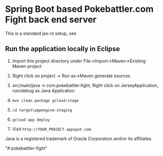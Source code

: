# Spring Boot based Pokebattler.com Fight back end server

This is a standard jax-rs setup, see 

## Run the application locally in Eclipse

1. Import this project directory under File->Import->Maven->Existing Maven project
1. Right click on project -> Run as->Maven generate sources
1.  src/main/java -> com.pokebattler.fight, Right click on JerseyApplication, run/debug as Java Application



1. `mvn clean package gcloud:stage`
1. `cd target\appengine-staging`
1. `gcloud app deploy`
1. Visit `http://YOUR_PROJECT.appspot.com`.


Java is a registered trademark of Oracle Corporation and/or its affiliates.

"# pokebattler-fight" 
